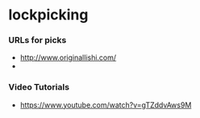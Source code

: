 # lockpicking

### URLs for picks
- http://www.originallishi.com/
- 

### Video Tutorials
- https://www.youtube.com/watch?v=gTZddvAws9M
